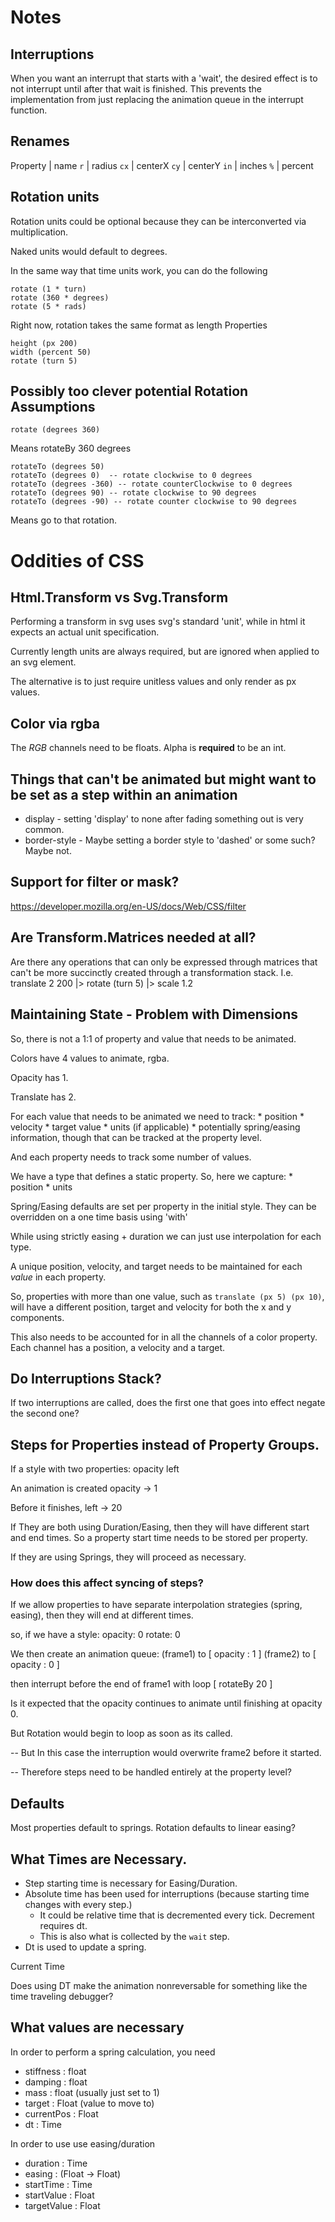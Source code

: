 # Notes


## Interruptions
When you want an interrupt that starts with a 'wait',
the desired effect is to not interrupt until after that wait is finished.
This prevents the implementation from just replacing the animation queue in the interrupt function.


## Renames
Property | name
`r`      | radius
`cx`     | centerX
`cy`     | centerY
`in`     | inches
`%`      | percent


## Rotation units
Rotation units could be optional because they can be interconverted via multiplication.

Naked units would default to degrees.

In the same way that time units work, you can do the following
```
rotate (1 * turn)
rotate (360 * degrees)
rotate (5 * rads)
```

Right now, rotation takes the same format as length Properties

```
height (px 200)
width (percent 50)
rotate (turn 5)
```


## Possibly too clever potential Rotation Assumptions

```
rotate (degrees 360)
```
Means rotateBy 360 degrees



```
rotateTo (degrees 50)
rotateTo (degrees 0)  -- rotate clockwise to 0 degrees
rotateTo (degrees -360) -- rotate counterClockwise to 0 degrees
rotateTo (degrees 90) -- rotate clockwise to 90 degrees
rotateTo (degrees -90) -- rotate counter clockwise to 90 degrees

```
Means go to that rotation.

# Oddities of CSS

## Html.Transform vs Svg.Transform
Performing a transform in svg uses svg's standard 'unit',
while in html it expects an actual unit specification.

Currently length units are always required, but are ignored when applied to an svg element.

The alternative is to just require unitless values and only render as px values.

## Color via rgba

The _RGB_ channels need to be floats.  Alpha is __required__ to be an int.



## Things that can't be animated but might want to be set as a step within an animation
 * display - setting 'display' to none after fading something out is very common.
 * border-style - Maybe setting a border style to 'dashed' or some such?  Maybe not.


## Support for filter or mask?
https://developer.mozilla.org/en-US/docs/Web/CSS/filter


## Are Transform.Matrices needed at all?
Are there any operations that can only be expressed through matrices
that can't be more succinctly created through a transformation stack.
I.e. translate 2 200 |> rotate (turn 5) |> scale 1.2



## Maintaining State - Problem with Dimensions

So, there is not a 1:1 of property and value that needs to be animated.

Colors have 4 values to animate, rgba.

Opacity has 1.

Translate has 2.

For each value that needs to be animated we need to track:
    * position
    * velocity
    * target value
    * units (if applicable)
    * potentially spring/easing information, though that can be tracked at the property level.

And each property needs to track some number of values.


We have a type that defines a static property.  So, here we capture:
    * position
    * units

Spring/Easing defaults are set per property in the initial style.
They can be overridden on a one time basis using 'with'












While using strictly easing + duration we can just use interpolation for each type.




A unique position, velocity, and target needs to be maintained for each _value_ in each property.

So, properties with more than one value, such as `translate (px 5) (px 10)`, will have a different position, target and velocity for both the x and y components.

This also needs to be accounted for in all the channels of a color property.  Each channel has a position, a velocity and a target.







## Do Interruptions Stack?
If two interruptions are called, does the first one that goes into effect negate the second one?


## Steps for Properties instead of Property Groups.

If a style with two properties:
    opacity
    left

An animation is created
    opacity -> 1

Before it finishes,
    left -> 20

If They are both using Duration/Easing, then they will have different start and end times.  So a property start time needs to be stored per property.

If they are using Springs, they will proceed as necessary.

### How does this affect syncing of steps?

If we allow properties to have separate interpolation strategies (spring, easing), then they will end at different times.

so, if we have a style:
    opacity: 0
    rotate: 0

We then create an animation queue:
    (frame1) to
        [ opacity : 1
        ]
    (frame2) to
        [ opacity : 0
        ]

then interrupt before the end of frame1 with
    loop [ rotateBy 20 ]


Is it expected that the opacity continues to animate until finishing at opacity 0.

But Rotation would begin to loop as soon as its called.

-- But
In this case the interruption would overwrite frame2 before it started.

-- Therefore steps need to be handled entirely at the property level?





## Defaults
   Most properties default to springs.
   Rotation defaults to linear easing?



## What Times are Necessary.

 - Step starting time is necessary for Easing/Duration.
 - Absolute time has been used for interruptions (because starting time changes with every step.)
    - It could be relative time that is decremented every tick.  Decrement requires dt.
    - This is also what is collected by the `wait` step.
 - Dt is used to update a spring.


Current Time


Does using DT make the animation nonreversable for something like the time traveling debugger?

## What values are necessary

In order to perform a spring calculation, you need
  * stiffness : float
  * damping : float
  * mass : float (usually just set to 1)
  * target : Float (value to move to)
  * currentPos : Float
  * dt : Time

In order to use use easing/duration
 * duration : Time
 * easing : (Float -> Float)
 * startTime : Time
 * startValue : Float
 * targetValue : Float
